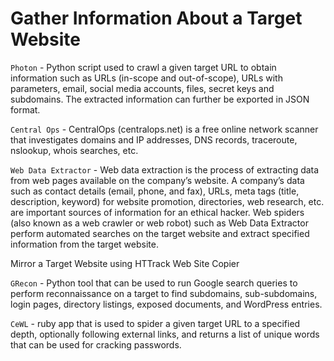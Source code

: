 # Gather Information About a Target Website

`Photon` - Python script used to crawl a given target URL to obtain information such as URLs (in-scope and out-of-scope), URLs with parameters, email, social media accounts, files, secret keys and subdomains. The extracted information can further be exported in JSON format.

`Central Ops` - CentralOps (centralops.net) is a free online network scanner that investigates domains and IP addresses, DNS records, traceroute, nslookup, whois searches, etc.

`Web Data Extractor` - Web data extraction is the process of extracting data from web pages available on the company’s website. A company’s data such as contact details (email, phone, and fax), URLs, meta tags (title, description, keyword) for website promotion, directories, web research, etc. are important sources of information for an ethical hacker. Web spiders (also known as a web crawler or web robot) such as Web Data Extractor perform automated searches on the target website and extract specified information from the target website.

Mirror a Target Website using HTTrack Web Site Copier

`GRecon` - Python tool that can be used to run Google search queries to perform reconnaissance on a target to find subdomains, sub-subdomains, login pages, directory listings, exposed documents, and WordPress entries.

`CeWL` - ruby app that is used to spider a given target URL to a specified depth, optionally following external links, and returns a list of unique words that can be used for cracking passwords.


